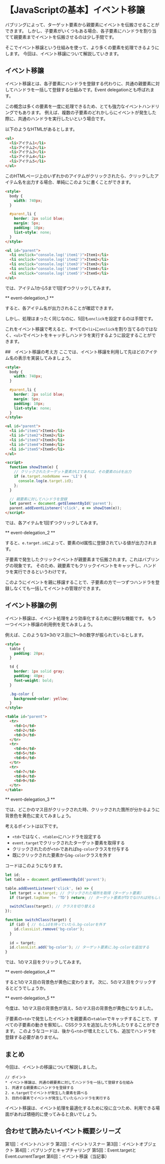 # 【JavaScriptの基本】イベント移譲

バブリングによって、ターゲット要素から親要素にイベントを伝搬させることができます。
しかし、子要素がいくつもある場合、各子要素にハンドラを割り当てて親要素までイベントを伝搬させるのは少し手間です。

そこでイベント移譲という仕組みを使って、より多くの要素を処理できるようにします。
今回は、イベント移譲について解説していきます。

## イベント移譲
イベント移譲とは、各子要素にハンドラを登録する代わりに、共通の親要素に対してハンドラを一括して登録する仕組みです。Event delegationとも呼ばれます。

この概念は多くの要素を一度に処理できるため、とても強力なイベントハンドリングでもあります。
例えば、複数の子要素のどれかしらにイベントが発生した際に、共通のハンドラを実行したいという場合です。

以下のようなHTMLがあるとします。
```html
<ul>
  <li>アイテム1</li>
  <li>アイテム2</li>
  <li>アイテム3</li>
  <li>アイテム4</li>
  <li>アイテム5</li>
</ul>
```

このHTMLページ上のいずれかのアイテムがクリックされたら、クリックしたアイテム名を出力する場合、単純にこのように書くことができます。
```html
<style>  
  body {
    width: 740px;
  }

  #parent,li {
    border: 2px solid blue;
    margin: 5px;
    padding: 10px;
    list-style: none;
  }
</style>

<ul id="parent">
  <li onclick="console.log('item1')">Item1</li>
  <li onclick="console.log('item2')">Item2</li>
  <li onclick="console.log('item3')">Item3</li>
  <li onclick="console.log('item4')">Item4</li>
  <li onclick="console.log('item5')">Item5</li>
</ul>
```
では、アイテム1から5まで1回ずつクリックしてみます。

** event-delegation_1 **

すると、各アイテム名が出力されることが確認できます。

しかし、処理はまったく同じなのに、5回も```onclick```を設定するのは手間です。

これをイベント移譲で考えると、すべての```<li>```に```onclick```を割り当てるのではなく、```<ul>```でイベントをキャッチしハンドラを実行するように設定することができます。

##　イベント移譲の考え方
ここでは、イベント移譲を利用して先ほどのアイテム名の表示を実装してみましょう。

```html
<style>  
  body {
    width: 740px;
  }

  #parent,li {
    border: 2px solid blue;
    margin: 5px;
    padding: 10px;
    list-style: none;
  }
</style>

<ul id="parent">
  <li id="item1">Item1</li>
  <li id="item2">Item2</li>
  <li id="item3">Item3</li>
  <li id="item4">Item4</li>
  <li id="item5">Item5</li>
</ul>

<script>
  function showItem(e) {
    // クリックされたターゲット要素がLIであれば、その要素のidを出力
    if (e.target.nodeName === 'LI') {
      console.log(e.target.id);
    };
  }

  // 親要素に対してハンドラを登録
  let parent = document.getElementById('parent');
  parent.addEventListener('click', e => showItem(e));
</script>
```

では、各アイテムを1回ずつクリックしてみます。

** event-delegation_2 **

すると、```e.target.id```によって、要素のid属性に登録されている値が出力されます。

子要素で発生したクリックイベントが親要素まで伝搬されます。これはバブリングの現象です。
そのため、親要素でもクリックイベントをキャッチし、ハンドラを実行できるというわけです。

このようにイベントを親に移譲することで、子要素の方で一つずつハンドラを登録しなくても一括してイベントの管理ができます。

## イベント移譲の例
イベント移譲は、イベント処理をより効率化するために便利な機能です。
もう一つイベント移譲の利用例を見てみましょう。

例えば、このような3×3のマス目に1〜9の数字が振られているとします。
```html
<style>
  table {
    padding: 20px;
  }

  td {
    border: 1px solid gray;
    padding: 40px;
    font-weight: bold;
  }

  .bg-color {
    background-color: yellow;
  }
</style>

<table id="parent">
  <tr>
    <td>1</td>
    <td>2</td>
    <td>3</td>
  </tr>
  <tr>
    <td>4</td>
    <td>5</td>
    <td>6</td>
  </tr>
  <tr>
    <td>7</td>
    <td>8</td>
    <td>9</td>
  </tr>
</table>
```

** event-delegation_3 **

では、どこかのマス目がクリックされた時、クリックされた箇所が分かるように背景色を黄色に変えてみましょう。

考えるポイントは以下です。
* ```<td>```ではなく、```<table>```にハンドラを設定する
* ```event.target```でクリックされたターゲット要素を取得する
* クリックされたのが```<td>```であれば```bg-color```クラスを付与する
* 既にクリックされた要素から```bg-color```クラスを外す

コードはこのようになります。
```javascript
let id;
let table = document.getElementById('parent');

table.addEventListener('click', (e) => {
  let target = e.target; // クリックされた場所を取得（ターゲット要素）
  if (target.tagName != 'TD') return; // ターゲット要素がTDでなければ何もしない

  switchClass(target); // クラスを切り替える
});

function switchClass(target) {
  if (id) { // もしidを持っていたら.bg-colorを外す
    id.classList.remove('bg-color');
  } 
  
  id = target; 
  id.classList.add('bg-color'); // ターゲット要素に.bg-colorを追加する
}
```
では、1のマス目をクリックしてみます。

** event-delegation_4 **

すると1のマス目の背景色が黄色に変わります。
次に、5のマス目をクリックするとどうでしょうか。

** event-delegation_5 **

今度は、1のマス目の背景色が消え、5のマス目の背景色が黄色になりました。

子要素の```<td>```で発生したイベントを親要素の```<table>```でキャッチすることで、すべての子要素の動きを察知し、CSSクラスを追加したり外したりすることができます。
このようなコードは、後から```<td>```が増えたとしても、追加でハンドラを登録する必要がありません。


## まとめ
今回は、イベントの移譲について解説しました。

```plain
// ポイント
* イベント移譲は、共通の親要素に対してハンドラを一括して登録する仕組み
1. 共通する親要素にハンドラを登録する
2. e.targetでイベントが発生した要素を調べる
3. 目的の要素でイベントが発生していたらハンドラを実行する
```

イベント移譲は、イベント処理を最適化するために役に立つため、利用できる場面があれば積極的に使ってみると良いでしょう。

## 合わせて読みたいイベント概要シリーズ
第1回：イベントハンドラ
第2回：イベントリスナー
第3回：イベントオブジェクト
第4回：バブリングとキャプチャリング
第5回：Event.targetとEvent.currentTarget
第6回：イベント移譲（当記事）

